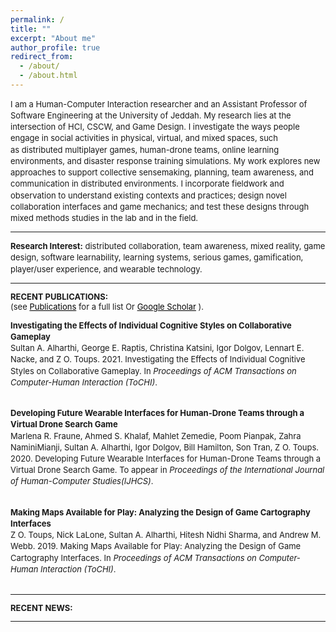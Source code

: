 ```yaml
---
permalink: /
title: ""
excerpt: "About me"
author_profile: true
redirect_from: 
  - /about/
  - /about.html
---
```

  
<font size="-1">

<p style="line-height:140%">I am a Human-Computer Interaction researcher and an Assistant Professor of Software Engineering at the University of Jeddah. My research lies at the intersection of HCI, CSCW, and Game Design. I investigate the ways people engage in social activities in physical, virtual, and mixed spaces, such as distributed multiplayer games, human-drone teams, online learning environments, and disaster response training simulations. My work explores new approaches to support collective sensemaking, planning, team awareness, and communication in distributed environments. I incorporate fieldwork and observation to understand existing contexts and practices; design novel collaboration interfaces and game mechanics; and test these designs through mixed methods studies in the lab and in the field.</p>

<hr />

<p style="line-height:140%"><strong>Research Interest:</strong> distributed collaboration, team awareness, mixed reality, <span class="lt-line-clamp__line lt-line-clamp__line--last">game design, software learnability, learning systems, </span>serious games, gamification, player/<span class="lt-line-clamp__line">user experience,</span> and <span class="lt-line-clamp__line lt-line-clamp__line--last">wearable technology.</span>

<hr />

<strong>RECENT PUBLICATIONS:</strong> <br>
(see <a href="https://salharthi.github.io/Mypage/publications/" style="color:black">Publications</a> for a full list Or <a href="https://scholar.google.com/citations?user=rqLNHCIAAAAJ&hl=en" style="color:black">Google Scholar</a> ).

<p style="line-height:140%"><strong>Investigating the Effects of Individual Cognitive Styles on Collaborative Gameplay</strong><br> Sultan A. Alharthi, George E. Raptis, Christina Katsini, Igor Dolgov, Lennart E. Nacke, and Z O. Toups. 2021. Investigating the Effects of Individual Cognitive Styles on Collaborative Gameplay. In <em>Proceedings of ACM Transactions on Computer-Human Interaction (ToCHI)</em>. <br><br>

<p style="line-height:140%"><strong>Developing Future Wearable Interfaces for Human-Drone Teams through a Virtual Drone Search Game</strong><br>Marlena R. Fraune, Ahmed S. Khalaf, Mahlet Zemedie, Poom Pianpak, Zahra NaminiMianji, Sultan A. Alharthi, Igor Dolgov, Bill Hamilton, Son Tran, Z O. Toups. 2020. Developing Future Wearable Interfaces for Human-Drone Teams through a Virtual Drone Search Game. To appear in <em>Proceedings of the International Journal of Human-Computer Studies(IJHCS)</em>. <br><br>

<p style="line-height:140%"><strong>Making Maps Available for Play: Analyzing the Design of Game Cartography Interfaces</strong><br> Z O. Toups, Nick LaLone, Sultan A. Alharthi, Hitesh Nidhi Sharma, and Andrew M. Webb. 2019. Making Maps Available for Play: Analyzing the Design of Game Cartography Interfaces. In <em>Proceedings of ACM Transactions on Computer-Human Interaction (ToCHI)</em>. <br><br>

<hr />

<strong>RECENT NEWS:</strong> <br> 

<hr />
